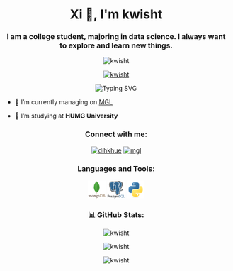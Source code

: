 <h1 align="center">Xi 👋, I'm kwisht</h1>
<h3 align="center">I am a college student, majoring in data science. I always want to explore and learn new things.</h3>

<p align="center"> <img src="https://komarev.com/ghpvc/?username=kwisht&label=Profile%20views&color=0e75b6&style=flat" alt="kwisht" /> </p>

<p align="center"> <a href="https://github.com/ryo-ma/github-profile-trophy"><img src="https://github-profile-trophy.vercel.app/?username=kwisht&theme=gruvbox&margin-w=15&margin-h=15" alt="kwisht" /></a> </p>

<p align="center">
  <img src="https://readme-typing-svg.herokuapp.com?font=Fira+Code&size=22&duration=4000&pause=1000&color=F75C7E&center=true&width=435&lines=Data+Science+Student;Love+Learning+New+Things;Building+Projects+on+MGL" alt="Typing SVG" />
</p>

- 🔭 I’m currently managing on [MGL](https:/discord.gg/mgl)

- 🌱 I’m studying at **HUMG University**

<h3 align="center">Connect with me:</h3>
<p align="center">
<a href="https://fb.com/dihkhue" target="_blank"><img align="center" src="https://raw.githubusercontent.com/rahuldkjain/github-profile-readme-generator/master/src/images/icons/Social/facebook.svg" alt="dihkhue" height="30" width="40" /></a>
<a href="https://discord.gg/mgl" target="_blank"><img align="center" src="https://raw.githubusercontent.com/rahuldkjain/github-profile-readme-generator/master/src/images/icons/Social/discord.svg" alt="mgl" height="30" width="40" /></a>
</p>

<h3 align="center">Languages and Tools:</h3>
<p align="center"> 
  <a href="https://www.mongodb.com/" target="_blank"> <img src="https://raw.githubusercontent.com/devicons/devicon/master/icons/mongodb/mongodb-original-wordmark.svg" alt="mongodb" width="40" height="40"/></a> 
  <a href="https://www.postgresql.org" target="_blank"> <img src="https://raw.githubusercontent.com/devicons/devicon/master/icons/postgresql/postgresql-original-wordmark.svg" alt="postgresql" width="40" height="40"/></a> 
  <a href="https://www.python.org" target="_blank"> <img src="https://raw.githubusercontent.com/devicons/devicon/master/icons/python/python-original.svg" alt="python" width="40" height="40"/></a>
</p>

<h3 align="center">📊 GitHub Stats:</h3>
<p align="center">
  <img src="https://github-readme-stats.vercel.app/api?username=kwisht&show_icons=true&theme=radical" alt="kwisht" />
</p>

<p align="center">
  <img src="https://github-readme-streak-stats.herokuapp.com/?user=kwisht&theme=radical" alt="kwisht" />
</p>

<p align="center">
  <img src="https://github-readme-stats.vercel.app/api/top-langs?username=kwisht&show_icons=true&locale=en&layout=compact&theme=radical" alt="kwisht" />
</p>
